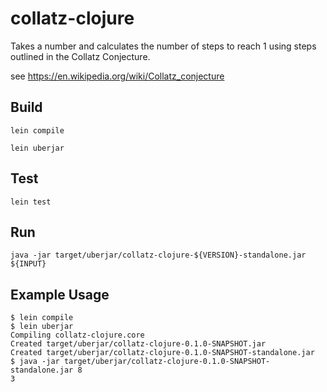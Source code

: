 # collatz-clojure

Takes a number and calculates the number of steps to reach 1 using steps 
outlined in the Collatz Conjecture.

see https://en.wikipedia.org/wiki/Collatz_conjecture

## Build

`lein compile`

`lein uberjar`

## Test

`lein test`

## Run

`java -jar target/uberjar/collatz-clojure-${VERSION}-standalone.jar ${INPUT}`

## Example Usage

```
$ lein compile
$ lein uberjar
Compiling collatz-clojure.core
Created target/uberjar/collatz-clojure-0.1.0-SNAPSHOT.jar
Created target/uberjar/collatz-clojure-0.1.0-SNAPSHOT-standalone.jar
$ java -jar target/uberjar/collatz-clojure-0.1.0-SNAPSHOT-standalone.jar 8
3
```

